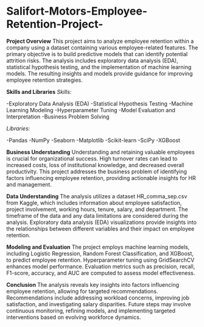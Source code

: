 # Salifort-Motors-Employee-Retention-Project-

**Project Overview**
This project aims to analyze employee retention within a company using a dataset containing various employee-related features. The primary objective is to build predictive models that can identify potential attrition risks. The analysis includes exploratory data analysis (EDA), statistical hypothesis testing, and the implementation of machine learning models. The resulting insights and models provide guidance for improving employee retention strategies.

**Skills and Libraries**
*Skills:*

 -Exploratory Data Analysis (EDA)
 -Statistical Hypothesis Testing
 -Machine Learning Modeling
 -Hyperparameter Tuning
 -Model Evaluation and Interpretation
 -Business Problem Solving

*Libraries:*

-Pandas
-NumPy
-Seaborn
-Matplotlib
-Scikit-learn
-SciPy
-XGBoost

**Business Understanding**
Understanding and retaining valuable employees is crucial for organizational success. High turnover rates can lead to increased costs, loss of institutional knowledge, and decreased overall productivity. This project addresses the business problem of identifying factors influencing employee retention, providing actionable insights for HR and management.

**Data Understanding**
The analysis utilizes a dataset HR_comma_sep.csv from Kaggle, which includes information about employee satisfaction, project involvement, working hours, tenure, salary, and department. The timeframe of the data and any data limitations are considered during the analysis. Exploratory data analysis (EDA) visualizations provide insights into the relationships between different variables and their impact on employee retention.

**Modeling and Evaluation**
The project employs machine learning models, including Logistic Regression, Random Forest Classification, and XGBoost, to predict employee retention. Hyperparameter tuning using GridSearchCV enhances model performance. Evaluation metrics such as precision, recall, F1-score, accuracy, and AUC are computed to assess model effectiveness.

**Conclusion**
The analysis reveals key insights into factors influencing employee retention, allowing for targeted recommendations. Recommendations include addressing workload concerns, improving job satisfaction, and investigating salary disparities. Future steps may involve continuous monitoring, refining models, and implementing targeted interventions based on evolving workforce dynamics.
